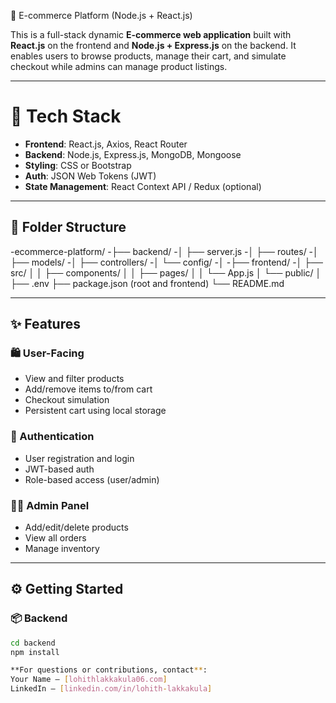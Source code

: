 🛒 E-commerce Platform (Node.js + React.js)


This is a full-stack dynamic **E-commerce web application** built with **React.js** on the frontend and **Node.js + Express.js** on the backend. It enables users to browse products, manage their cart, and simulate checkout while admins can manage product listings.

---
# 🚀 Tech Stack

- **Frontend**: React.js, Axios, React Router
- **Backend**: Node.js, Express.js, MongoDB, Mongoose
- **Styling**: CSS or Bootstrap
- **Auth**: JSON Web Tokens (JWT)
- **State Management**: React Context API / Redux (optional)

---

## 📁 Folder Structure

-ecommerce-platform/
-├── backend/
-│ ├── server.js
-│ ├── routes/
-│ ├── models/
-│ ├── controllers/
-│ └── config/
-│
-├── frontend/
-│ ├── src/
│ │ ├── components/
│ │ ├── pages/
│ │ └── App.js
│ └── public/
│
├── .env
├── package.json (root and frontend)
└── README.md

---

## ✨ Features

### 🛍️ User-Facing
- View and filter products
- Add/remove items to/from cart
- Checkout simulation
- Persistent cart using local storage

### 🔐 Authentication
- User registration and login
- JWT-based auth
- Role-based access (user/admin)

### 🧑‍💼 Admin Panel
- Add/edit/delete products
- View all orders
- Manage inventory

---

## ⚙️ Getting Started

### 📦 Backend

```bash
cd backend
npm install

**For questions or contributions, contact**:
Your Name – [lohithlakkakula06.com]
LinkedIn – [linkedin.com/in/lohith-lakkakula]

